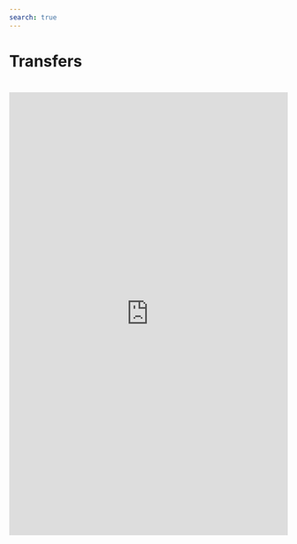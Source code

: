 ```yaml
---
search: true
---
```


# Transfers

<iframe id="widgetFrame" src="https://widgets.modyo.com/personas/retail-transfers" width="100%"  frameBorder="0" style="min-height:800px;overflow:auto;margin-top:20px;"/>
